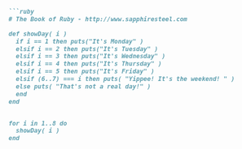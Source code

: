```ruby
```ruby
# The Book of Ruby - http://www.sapphiresteel.com

def showDay( i )
  if i == 1 then puts("It's Monday" )
  elsif i == 2 then puts("It's Tuesday" )
  elsif i == 3 then puts("It's Wednesday" )
  elsif i == 4 then puts("It's Thursday" )
  elsif i == 5 then puts("It's Friday" )
  elsif (6..7) === i then puts( "Yippee! It's the weekend! " )
  else puts( "That's not a real day!" )
  end
end


for i in 1..8 do
  showDay( i )
end
```
```